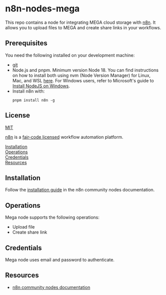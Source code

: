 # n8n-nodes-mega

This repo contains a node for integrating MEGA cloud storage with [n8n](n8n.io). It allows you to upload files to MEGA and create share links in your workflows.

## Prerequisites

You need the following installed on your development machine:

* [git](https://git-scm.com/downloads)
* Node.js and pnpm. Minimum version Node 18. You can find instructions on how to install both using nvm (Node Version Manager) for Linux, Mac, and WSL [here](https://github.com/nvm-sh/nvm). For Windows users, refer to Microsoft's guide to [Install NodeJS on Windows](https://docs.microsoft.com/en-us/windows/dev-environment/javascript/nodejs-on-windows).
* Install n8n with:
  ```
  pnpm install n8n -g
  ```

## License

[MIT](LICENSE.md)

[n8n](https://n8n.io/) is a [fair-code licensed](https://docs.n8n.io/reference/license/) workflow automation platform.

[Installation](#installation)  
[Operations](#operations)  
[Credentials](#credentials)  
[Resources](#resources)  

## Installation

Follow the [installation guide](https://docs.n8n.io/integrations/community-nodes/installation/) in the n8n community nodes documentation.

## Operations

Mega node supports the following operations:

- Upload file
- Create share link

## Credentials

Mega node uses email and password to authenticate.

## Resources

* [n8n community nodes documentation](https://docs.n8n.io/integrations/community-nodes/)

